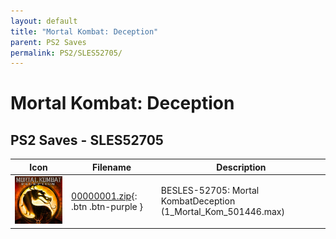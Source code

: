 ```yaml
---
layout: default
title: "Mortal Kombat: Deception"
parent: PS2 Saves
permalink: PS2/SLES52705/
---
```

# Mortal Kombat: Deception

## PS2 Saves - SLES52705

| Icon | Filename | Description |
|------|----------|-------------|
| ![Mortal Kombat: Deception](icon0.png) | [00000001.zip](00000001.zip){: .btn .btn-purple } | BESLES-52705: Mortal KombatDeception (1_Mortal_Kom_501446.max) |
